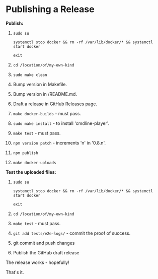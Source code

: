# Publishing a Release

**Publish:**

1. `sudo su`
   
   `systemctl stop docker && rm -rf /var/lib/docker/* && systemctl start docker`
   
   `exit`

2. `cd /location/of/my-own-kind`

3. `sudo make clean`

4. Bump version in Makefile.

5. Bump version in /README.md.

6. Draft a release in GitHub Releases page.

7. `make docker-builds` - must pass.

8. `sudo make install` - to install 'cmdline-player'.

9. `make test` - must pass.

10. `npm version patch` - increments 'n' in '0.8.n'.

11. `npm publish`

12. `make docker-uploads`

**Test the uploaded files:**

1. `sudo su`
   
   `systemctl stop docker && rm -rf /var/lib/docker/* && systemctl start docker`
   
   `exit`

2. `cd /location/of/my-own-kind`

3. `make test` - must pass.

4. `git add tests/e2e-logs/` - commit the proof of success.

5. git commit and push changes

6. Publish the GitHub draft release

The release works - hopefully!

That's it.
